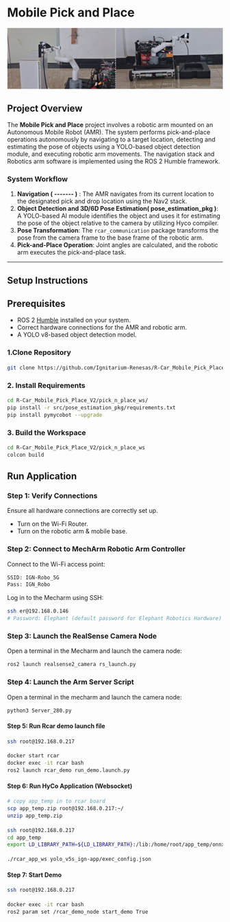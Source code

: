 # Mobile Pick and Place
![RCAR Images](./images/rcar.png)
## Project Overview
The **Mobile Pick and Place** project involves a robotic arm mounted on an Autonomous Mobile Robot (AMR). The system performs pick-and-place operations autonomously by navigating to a target location, detecting and estimating the pose of objects using a YOLO-based object detection module, and executing robotic arm movements. The navigation stack and Robotics arm software is implemented using the ROS 2 Humble framework.
 
### System Workflow
1. **Navigation ( ------- )** : The AMR navigates from its current location to the designated pick and drop location using the Nav2 stack.
2. **Object Detection and 3D/6D Pose Estimation( pose_estimation_pkg )**: A YOLO-based AI module identifies the object and uses it for estimating the pose of the object relative to the camera by utilizing Hyco compiler.
3. **Pose Transformation**: The `rcar_communication` package transforms the pose from the camera frame to the base frame of the robotic arm.
4. **Pick-and-Place Operation**: Joint angles are calculated, and the robotic arm executes the pick-and-place task.
 
---
## Setup Instructions

## Prerequisites
- ROS 2 [Humble](https://docs.ros.org/en/humble/Installation/Ubuntu-Install-Debs.html) installed on your system.
- Correct hardware connections for the AMR and robotic arm.
- A YOLO v8-based object detection model.

### 1.Clone Repository
```sh
git clone https://github.com/Ignitarium-Renesas/R-Car_Mobile_Pick_Place_V2.git
```
### 2. Install Requirements
```sh
cd R-Car_Mobile_Pick_Place_V2/pick_n_place_ws/
pip install -r src/pose_estimation_pkg/requirements.txt 
pip install pymycobot --upgrade 
```
### 3. Build the Workspace
```sh
cd R-Car_Mobile_Pick_Place_V2/pick_n_place_ws
colcon build
```
## Run Application

### Step 1: Verify Connections
Ensure all hardware connections are correctly set up.

- Turn on the Wi-Fi Router.
- Turn on the robotic arm & mobile base.

### Step 2: Connect to MechArm Robotic Arm Controller

Connect to the Wi-Fi access point:
```sh
SSID: IGN-Robo_5G
Pass: IGN_Robo  
```
Log in to the Mecharm using SSH:
```sh
ssh er@192.168.0.146
# Password: Elephant (default password for Elephant Robotics Hardware)
```
### Step 3: Launch the RealSense Camera Node
Open a terminal in the Mecharm and launch the camera node:
```sh
ros2 launch realsense2_camera rs_launch.py
```
### Step 4: Launch the Arm Server Script
Open a terminal in the mecharm and launch the camera node:
```sh
python3 Server_280.py
```
#### Step 5: Run Rcar demo launch file
```bash
ssh root@192.168.0.217

docker start rcar
docker exec -it rcar bash
ros2 launch rcar_demo run_demo.launch.py
```
#### Step 6: Run HyCo Application (Websocket)
```bash
# copy app_temp in to rcar board
scp app_temp.zip root@192.168.0.217:~/
unzip app_temp.zip

ssh root@192.168.0.217
cd app_temp
export LD_LIBRARY_PATH=${LD_LIBRARY_PATH}:/lib:/home/root/app_temp/onnxruntime-linux-aarch64-1.17.1/lib:/home/root/app_temp

./rcar_app_ws yolo_v5s_ign-app/exec_config.json
```

#### Step 7: Start Demo
```bash
ssh root@192.168.0.217

docker exec -it rcar bash
ros2 param set /rcar_demo_node start_demo True
```